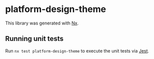 # platform-design-theme

This library was generated with [Nx](https://nx.dev).

## Running unit tests

Run `nx test platform-design-theme` to execute the unit tests via [Jest](https://jestjs.io).
